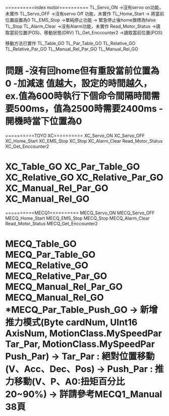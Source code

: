 ==========index motor==========
TL_Servo_ON  ->沒有servo on功能，未實作
TL_Servo_OFF  ->沒有servo Off 功能，未實作
TL_Home_Start -> 將當前位置設置為0
TL_EMS_Stop  ->單純停止功能 -> 緊急停止後home旗標為false
TL_Stop
TL_Alarm_Clear  ->沒有Alarm功能，未實作
Read_Motor_Status  ->讀取當前位置(POS)、移動狀態(DRV)
TL_Get_Enccounter2  ->讀取當前位置(POS)

移動方法已實作
TL_Table_GO 
TL_Par_Table_GO
TL_Relative_GO
TL_Relative_Par_GO
TL_Manual_Rel_Par_GO
TL_Manual_Rel_GO

問題
-沒有回home但有重設當前位置為0
-加減速 值越大，設定的時間越久，ex.值為600時執行下個命令間隔時間需要500ms，值為2500時需要2400ms
-開機時當下位置為0
===============================

==========TOYO XC==========
XC_Servo_ON
XC_Servo_OFF
XC_Home_Start
XC_EMS_Stop
XC_Stop
XC_Alarm_Clear
Read_Motor_Status
XC_Get_Enccounter2

XC_Table_GO 
XC_Par_Table_GO
XC_Relative_GO
XC_Relative_Par_GO
XC_Manual_Rel_Par_GO
XC_Manual_Rel_GO
===========================

==========MECQ1========== 
MECQ_Servo_ON
MECQ_Servo_OFF
MECQ_Home_Start
MECQ_EMS_Stop
MECQ_Stop
MECQ_Alarm_Clear
Read_Motor_Status
MECQ_Get_Enccounter2

MECQ_Table_GO 
MECQ_Par_Table_GO
MECQ_Relative_GO
MECQ_Relative_Par_GO
MECQ_Manual_Rel_Par_GO
MECQ_Manual_Rel_GO
*MECQ_Par_Table_Push_GO
    -> 新增推力模式(Byte cardNum, UInt16 AxisNum, MotionClass.MySpeedPar Tar_Par, MotionClass.MySpeedPar Push_Par)
    -> Tar_Par : 絕對位置移動(V、Acc、Dec、Pos)
    -> Push_Par : 推力移動(V、P、A0:扭矩百分比20~90%)
    -> 詳請參考MECQ1_Manual 38頁
=========================
